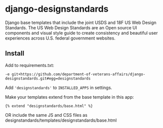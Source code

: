 django-designstandards
======================

Django base templates that include the joint USDS and 18F US Web Design
Standards. The US Web Design Standards are an Open source UI components
and visual style guide to create consistency and beautiful user experiences
across U.S. federal government websites.

## Install

Add to requirements.txt:

    -e git+https://github.com/department-of-veterans-affairs/django-designstandards.git#egg=designstandards

Add `'designstandards'` to `INSTALLED_APPS` in settings.

Make your templates extend from the base template in this app:

    {% extend "designstandards/base.html" %}

OR include the same JS and CSS files as designstandards/templates/designstandards/base.html
